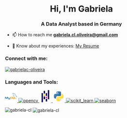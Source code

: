 <h1 align="center">Hi, I'm Gabriela</h1>
<h3 align="center">A Data Analyst based in Germany</h3>


- 📫 How to reach me **gabriela.cl.oliveira@gmail.com**

- 📄 Know about my experiences: [My Resume](https://drive.google.com/file/d/1sFMtpmCsETuw0yiUgmTJ4WBSYInp3aru/view?usp=sharing)

<h3 align="left">Connect with me:</h3>
<p align="left">
<a href="https://linkedin.com/in/gabrielac-oliveira" target="blank"><img align="center" src="https://raw.githubusercontent.com/rahuldkjain/github-profile-readme-generator/master/src/images/icons/Social/linked-in-alt.svg" alt="gabrielac-oliveira" height="30" width="40" /></a>
</p>

<h3 align="left">Languages and Tools:</h3>
<p align="left"> <a href="https://www.mysql.com/" target="_blank" rel="noreferrer"> <img src="https://raw.githubusercontent.com/devicons/devicon/master/icons/mysql/mysql-original-wordmark.svg" alt="mysql" width="40" height="40"/> </a> <a href="https://opencv.org/" target="_blank" rel="noreferrer"> <img src="https://www.vectorlogo.zone/logos/opencv/opencv-icon.svg" alt="opencv" width="40" height="40"/> </a> <a href="https://pandas.pydata.org/" target="_blank" rel="noreferrer"> <img src="https://raw.githubusercontent.com/devicons/devicon/2ae2a900d2f041da66e950e4d48052658d850630/icons/pandas/pandas-original.svg" alt="pandas" width="40" height="40"/> </a> <a href="https://www.python.org" target="_blank" rel="noreferrer"> <img src="https://raw.githubusercontent.com/devicons/devicon/master/icons/python/python-original.svg" alt="python" width="40" height="40"/> </a> <a href="https://scikit-learn.org/" target="_blank" rel="noreferrer"> <img src="https://upload.wikimedia.org/wikipedia/commons/0/05/Scikit_learn_logo_small.svg" alt="scikit_learn" width="40" height="40"/> </a> <a href="https://seaborn.pydata.org/" target="_blank" rel="noreferrer"> <img src="https://seaborn.pydata.org/_images/logo-mark-lightbg.svg" alt="seaborn" width="40" height="40"/> </a> </p>

<p><img align="left" src="https://github-readme-stats.vercel.app/api/top-langs?username=gabriela-cl&show_icons=true&locale=en&layout=compact" alt="gabriela-cl" /></p>

<p>&nbsp;<img align="center" src="https://github-readme-stats.vercel.app/api?username=gabriela-cl&show_icons=true&locale=en" alt="gabriela-cl" /></p>
